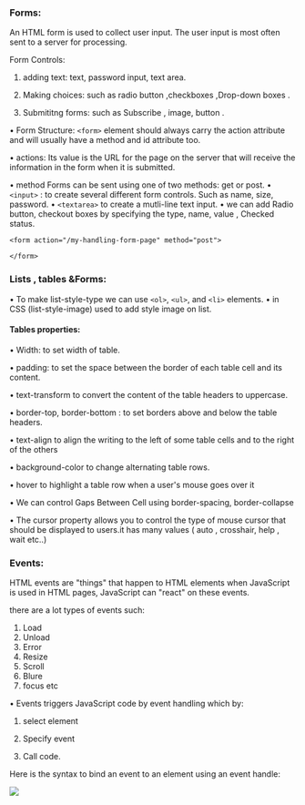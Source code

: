 ### Forms:
An HTML form is used to collect user input. The user input is most often sent to a server for processing.

Form Controls:

1. adding text: text, password input, text area.

1. Making choices: such as radio button ,checkboxes ,Drop-down boxes .

1. Submititng forms: such as Subscribe , image, button .

• Form Structure:
`<form>` element should always carry the action attribute and will usually have a
method and id attribute too.

• actions: Its value is the URL for the page on the server that will receive the
information in the form when it is submitted.

•  method Forms can be sent using one of two methods: get or post.
 • `<input>`  : to create several different form controls. Such as name, size, password.
• `<textarea>` to create a mutli-line text input.
• we can add Radio button, checkout boxes by specifying the type, name, value , 
Checked status.

 `<form action="/my-handling-form-page" method="post">`

`</form>`




### Lists , tables &Forms:
 
• To make list-style-type we can use `<ol>`, `<ul>`, and `<li>` elements.
•  in CSS (list-style-image) used to add style image on list.

#### Tables properties: 

• Width: to set width of table.  
 
• padding: to set the space between the border of each table cell and its content.
 
 • text-transform to convert the content of the table headers to uppercase.

• border-top, border-bottom : to set borders above and below the table headers.

• text-align to align the writing to the left of some table cells and to the right of the others
 
• background-color to change alternating table rows.

• hover to highlight a table row when a user's mouse goes over it


• We can control Gaps Between Cell using  border-spacing, border-collapse 

• The cursor property allows you to control the type of mouse cursor that should be displayed
to users.it has many values ( auto , crosshair, help , wait etc..)


### Events:
HTML events are "things" that happen to HTML elements when JavaScript is used in HTML pages, JavaScript can "react" on these events.

there are a lot types of events such:
1. Load 
2. Unload
3. Error
4. Resize 
5. Scroll
6. Blure
7. focus
etc

• Events triggers JavaScript code by event handling which by:

1. select element
 
3. Specify event

4. Call code.

Here is the syntax to bind an event to an element using an event handle:

![](https://i.ibb.co/QMhpTVP/events.png)

